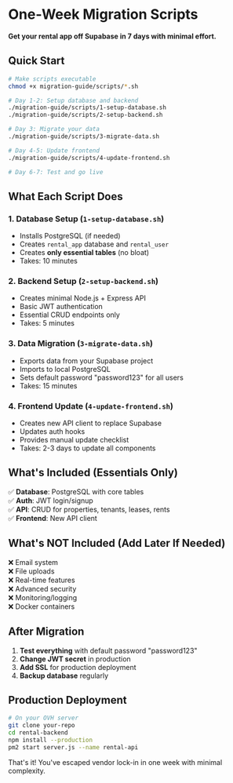 # One-Week Migration Scripts

**Get your rental app off Supabase in 7 days with minimal effort.**

## Quick Start

```bash
# Make scripts executable
chmod +x migration-guide/scripts/*.sh

# Day 1-2: Setup database and backend
./migration-guide/scripts/1-setup-database.sh
./migration-guide/scripts/2-setup-backend.sh

# Day 3: Migrate your data
./migration-guide/scripts/3-migrate-data.sh

# Day 4-5: Update frontend
./migration-guide/scripts/4-update-frontend.sh

# Day 6-7: Test and go live
```

## What Each Script Does

### 1. Database Setup (`1-setup-database.sh`)
- Installs PostgreSQL (if needed)
- Creates `rental_app` database and `rental_user` 
- Creates **only essential tables** (no bloat)
- Takes: 10 minutes

### 2. Backend Setup (`2-setup-backend.sh`)
- Creates minimal Node.js + Express API
- Basic JWT authentication
- Essential CRUD endpoints only
- Takes: 5 minutes

### 3. Data Migration (`3-migrate-data.sh`)
- Exports data from your Supabase project
- Imports to local PostgreSQL
- Sets default password "password123" for all users
- Takes: 15 minutes

### 4. Frontend Update (`4-update-frontend.sh`)
- Creates new API client to replace Supabase
- Updates auth hooks
- Provides manual update checklist
- Takes: 2-3 days to update all components

## What's Included (Essentials Only)

✅ **Database**: PostgreSQL with core tables  
✅ **Auth**: JWT login/signup  
✅ **API**: CRUD for properties, tenants, leases, rents  
✅ **Frontend**: New API client  

## What's NOT Included (Add Later If Needed)

❌ Email system  
❌ File uploads  
❌ Real-time features  
❌ Advanced security  
❌ Monitoring/logging  
❌ Docker containers  

## After Migration

1. **Test everything** with default password "password123"
2. **Change JWT secret** in production
3. **Add SSL** for production deployment
4. **Backup database** regularly

## Production Deployment

```bash
# On your OVH server
git clone your-repo
cd rental-backend
npm install --production
pm2 start server.js --name rental-api
```

That's it! You've escaped vendor lock-in in one week with minimal complexity.